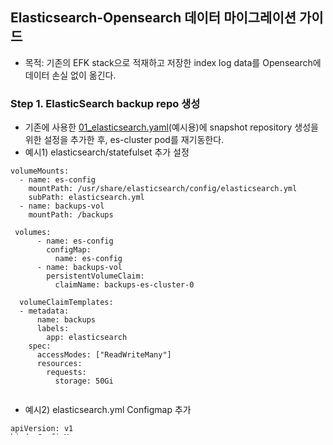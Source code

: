 ## Elasticsearch-Opensearch 데이터 마이그레이션 가이드
* 목적: 기존의 EFK stack으로 적재하고 저장한 index log data를 Opensearch에 데이터 손실 없이 옮긴다.

### Step 1. ElasticSearch backup repo 생성
* 기존에 사용한 [01_elasticsearch.yaml](migration/01_elasticsearch.yaml)(예시용)에 snapshot repository 생성을 위한 설정을 추가한 후, es-cluster pod를 재기동한다.
* 예시1) elasticsearch/statefulset 추가 설정
```
volumeMounts:
  - name: es-config
    mountPath: /usr/share/elasticsearch/config/elasticsearch.yml
    subPath: elasticsearch.yml
  - name: backups-vol
    mountPath: /backups
    
 volumes:
      - name: es-config
        configMap:
          name: es-config
      - name: backups-vol
        persistentVolumeClaim:
          claimName: backups-es-cluster-0
           
  volumeClaimTemplates:
  - metadata:
      name: backups
      labels:
        app: elasticsearch
    spec:
      accessModes: ["ReadWriteMany"]
      resources:
        requests:
          storage: 50Gi
          
```

* 예시2) elasticsearch.yml Configmap 추가
```
apiVersion: v1
kind: ConfigMap
metadata:
  name: es-config
  namespace: kube-logging
data:
  elasticsearch.yml: |
    network.host: "0.0.0.0"
    path.repo: ["/backups"]

```

### Step 2. ES backup repo에 snapshot 생성
* ES snapshot 생성을 위한 shell script 실행

```bash
$ ./migration/snapshot.sh

```
### Step 3. OpenSearch에 backup repo 연동 및 restore
* [01_opensearch.yaml](yaml/01_opensearch.yaml)에 snapshot repository 생성을 위한 설정을 추가한 후, install 가이드에 따라 설치를 진행한다.
* 예시1) opensearch/statefulset 추가 설정
```
volumeMounts:
  - name: backups-vol
    mountPath: /backups
    
 volumes:
   - name: backups-vol
     persistentVolumeClaim:
       claimName: backups-es-cluster-0       
```

* 예시2) opensearch-config ConfigMap 추가 설정
```
network.host: "0.0.0.0"
path.repo: "/backups"
```
* 설치 완료 후, OS에서 Snapshot 데이터를 불러오기 위한 shell script 실행

```bash
$ ./migration/restore.sh

```


### 비고
* [snapshot.sh](migration/snapshot.sh)에서 저장하고자 하는 index-pattern을 추가할 수 있다.
* 예시) fluentd-* index-pattern 추가 시,
```
{
  "indices": "logstash-*", "fluentd-*" # 추가한 index-pattern
  "ignore_unavailable": true,
  "include_global_state": false
}

```

* 단, kibana의 system indices는 (ex) .kibana*) snapshot에 저장하지 않는다.
* dashboards와 동일한 system indices 이름을 사용하기 때문에 충돌하기 때문

## Opensearch Snapshot 가이드
* 목적: Opensearch에 적재한 index log data를 별도의 repository에 저장하여 관리한다.

### Step 1. OpenSearch backup repo PVC 마운트 설정
* [01_opensearch.yaml](yaml/01_opensearch.yaml)에 snapshot repository 생성을 위한 설정을 추가한 후, os-cluster pod를 재기동한다.
* 예시1) opensearch/statefulset 추가 설정
```
volumeMounts:
  - name: os-config
    mountPath: /usr/share/elasticsearch/config/opensearch.yml
    subPath: opensearch.yml
  - name: backups-vol
    mountPath: /usr/share/opensearch/backups
    
 volumes:
      - name: os-config
        configMap:
          name: os-config
      - name: backups-vol
        persistentVolumeClaim:
          claimName: backups-os-cluster-0
           
  volumeClaimTemplates:
  - metadata:
      name: backups
      labels:
        app: opensearch
    spec:
      accessModes: ["ReadWriteMany"]
      resources:
        requests:
          storage: 50Gi  # 임의로 설정한다.
          
```
* 예시2) opensearch-config ConfigMap 추가 설정
```
network.host: "0.0.0.0"
path.repo: "/usr/share/opensearch/backups"
```

### Step 2. OS backup repo 생성
* OPENSEARCH_SERVICE_IP = opensearch의 service ip를 기입한다.

ex) backups repository 생성
```
curl -u admin:admin -k -XPUT https://{OPENSEARCH_SERVICE_IP}:9200/_snapshot/backups -H 'Content-Type: application/json' -d'
{
  "type": "fs",
  "settings": {
    "location": "/usr/share/opensearch/backups"
  }
}
'
```

### Step 3. OS backup snapshot 생성
ex) snapshot_1을 생성하여 logstash-*에 해당하는 인덱스를 repository에 저장
```
curl -u admin:admin -k -XPUT "https://{OPENSEARCH_SERVICE_IP}:9200/_snapshot/backups/snapshot_1?wait_for_completion=true&pretty" -H 'Content-Type: application/json' -d'
{
  "indices": "logstash-*", # snapshot으로 저장하고자 하는 index pattern을 입력
  "ignore_unavailable": true,
  "include_global_state": false
}
'
```

### Step 3-1. Dashboards UI에서 Index Policy를 이용해 특정 index pattern을 가진 index를 주기적으로 저장
